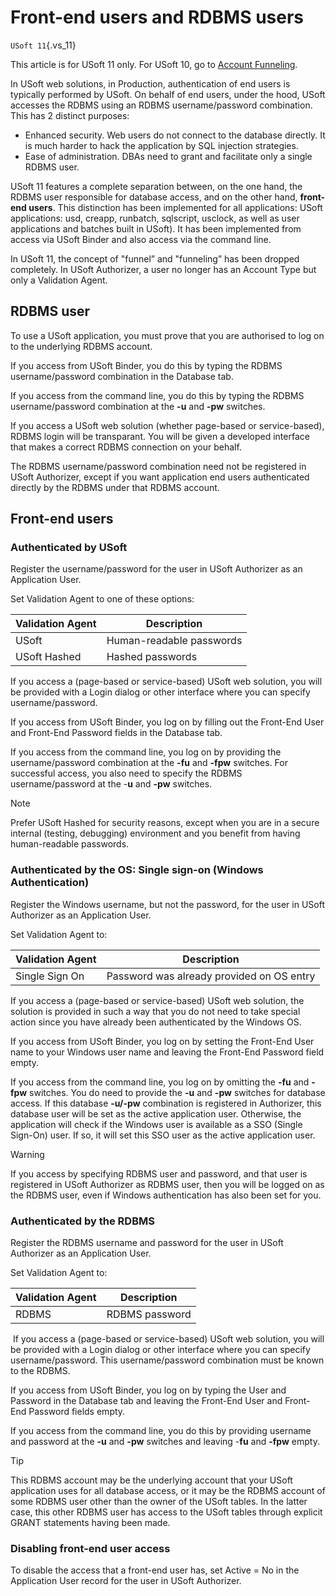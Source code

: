 # Front-end users and RDBMS users

`USoft 11`{.vs_11}

This article is for USoft 11 only. For USoft 10, go to [Account Funneling](/docs/Authorisation%20and%20access/Authentication%20and%20USoft/Account%20funneling.md).

In USoft web solutions, in Production, authentication of end users is typically performed by USoft. On behalf of end users, under the hood, USoft accesses the RDBMS using an RDBMS username/password combination. This has 2 distinct purposes:

- Enhanced security. Web users do not connect to the database directly. It is much harder to hack the application by SQL injection strategies.
- Ease of administration. DBAs need to grant and facilitate only a single RDBMS user.

USoft 11 features a complete separation between, on the one hand, the RDBMS user responsible for database access, and on the other hand, **front-end users**. This distinction has been implemented for all applications: USoft applications: usd, creapp, runbatch, sqlscript, usclock, as well as user applications and batches built in USoft). It has been implemented from access via USoft Binder and also access via the command line.

In USoft 11, the concept of "funnel” and "funneling” has been dropped completely. In USoft Authorizer, a user no longer has an Account Type but only a Validation Agent.

## RDBMS user

To use a USoft application, you must prove that you are authorised to log on to the underlying RDBMS account.

If you access from USoft Binder, you do this by typing the RDBMS username/password combination in the Database tab.

If you access from the command line, you do this by typing the RDBMS username/password combination at the **-u** and **-pw** switches.

If you access a USoft web solution (whether page-based or service-based), RDBMS login will be transparant. You will be given a developed interface that makes a correct RDBMS connection on your behalf.

The RDBMS username/password combination need not be registered in USoft Authorizer, except if you want application end users authenticated directly by the RDBMS under that RDBMS account.

## Front-end users

### Authenticated by USoft

Register the username/password for the user in USoft Authorizer as an Application User.

Set Validation Agent to one of these options:

|**Validation Agent**|**Description**|
|--------|--------|
|USoft   |Human-readable passwords|
|USoft Hashed|Hashed passwords|



If you access a (page-based or service-based) USoft web solution, you will be provided with a Login dialog or other interface where you can specify username/password.

If you access from USoft Binder, you log on by filling out the Front-End User and Front-End Password fields in the Database tab.

If you access from the command line, you log on by providing the username/password combination at the **-fu** and **-fpw** switches. For successful access, you also need to specify the RDBMS username/password at the -**u** and **-pw** switches.

> [!NOTE]
> Prefer USoft Hashed for security reasons, except when you are in a secure internal (testing, debugging) environment and you benefit from having human-readable passwords.

### Authenticated by the OS: Single sign-on (Windows Authentication)

Register the Windows username, but not the password, for the user in USoft Authorizer as an Application User.

Set Validation Agent to:

|**Validation Agent**|**Description**|
|--------|--------|
|Single Sign On|Password was already provided on OS entry|



If you access a (page-based or service-based) USoft web solution, the solution is provided in such a way that you do not need to take special action since you have already been authenticated by the Windows OS.

If you access from USoft Binder, you log on by setting the Front-End User name to your Windows user name and leaving the Front-End Password field empty.

If you access from the command line, you log on by omitting the **-fu** and **-fpw** switches. You do need to provide the **-u** and **-pw** switches for database access. If this database **-u/-pw** combination is registered in Authorizer, this database user will be set as the active application user. Otherwise, the application will check if the Windows user is available as a SSO (Single Sign-On) user. If so, it will set this SSO user as the active application user.

> [!WARNING]
> If you access by specifying RDBMS user and password, and that user is registered in USoft Authorizer as RDBMS user, then you will be logged on as the RDBMS user, even if Windows authentication has also been set for you.

### Authenticated by the RDBMS

Register the RDBMS username and password for the user in USoft Authorizer as an Application User.

Set Validation Agent to:

|**Validation Agent**|**Description**|
|--------|--------|
|RDBMS   |RDBMS password|



 If you access a (page-based or service-based) USoft web solution, you will be provided with a Login dialog or other interface where you can specify username/password. This username/password combination must be known to the RDBMS.

If you access from USoft Binder, you log on by typing the User and Password in the Database tab and leaving the Front-End User and Front-End Password fields empty.

If you access from the command line, you do this by providing username and password at the **-u** and **-pw** switches and leaving -**fu** and **-fpw** empty.

> [!TIP]
> This RDBMS account may be the underlying account that your USoft application uses for all database access, or it may be the RDBMS account of some RDBMS user other than the owner of the USoft tables. In the latter case, this other RDBMS user has access to the USoft tables through explicit GRANT statements having been made.

### Disabling front-end user access

To disable the access that a front-end user has, set Active = No in the Application User record for the user in USoft Authorizer.